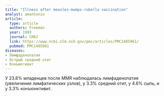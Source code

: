```yaml
---
title: "Illness after measles-mumps-rubella vaccination"
analyst: amantonio
article:
  type: article
  authors: Freeman
  year: 1993
  journal: CMAJ
  link: https://www.ncbi.nlm.nih.gov/pmc/articles/PMC1485961/
  pubmed: PMC1485961
diseases:
- Лимфаденопатия
- Острый средний отит
- Конъюктивит
---
```


У 23.8% младенцев после MMR наблюдалась лимфаденопатия (увеличение лимфатических узлов), у 3.3% средний отит, у 4.6% сыпь, и у 3.3% конъюнктивит.
